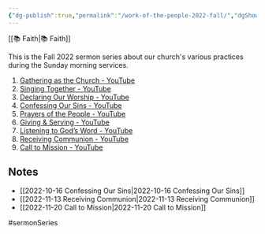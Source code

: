 ```yaml
---
{"dg-publish":true,"permalink":"/work-of-the-people-2022-fall/","dgShowBacklinks":false}
---
```



[[📚 Faith\|📚 Faith]]

This is the Fall 2022 sermon series about our church's various practices during the Sunday morning services.

1. [Gathering as the Church - YouTube](https://www.youtube.com/watch?v=BufDGG7SRjo)
2. [Singing Together - YouTube](https://www.youtube.com/watch?v=WSBLdt6ywKE)
3. [Declaring Our Worship - YouTube](https://www.youtube.com/watch?v=DAFRI7I2fEI)
4. [Confessing Our Sins - YouTube](https://www.youtube.com/watch?v=vQvhynwhYws&t=19s)
5. [Prayers of the People - YouTube](https://www.youtube.com/watch?v=MbCRCpYJ9LU)
6. [Giving & Serving - YouTube](https://www.youtube.com/watch?v=vVEYjnYWA_M)
7. [Listening to God’s Word - YouTube](https://www.youtube.com/watch?v=7OMVbNU6ar0)
8. [Receiving Communion - YouTube](https://www.youtube.com/watch?v=sSl4yYrKfPs)
9. [Call to Mission - YouTube](https://www.youtube.com/watch?v=dweq86FGylY)

## Notes

* [[2022-10-16 Confessing Our Sins\|2022-10-16 Confessing Our Sins]]
* [[2022-11-13 Receiving Communion\|2022-11-13 Receiving Communion]]
* [[2022-11-20 Call to Mission\|2022-11-20 Call to Mission]]

#sermonSeries 